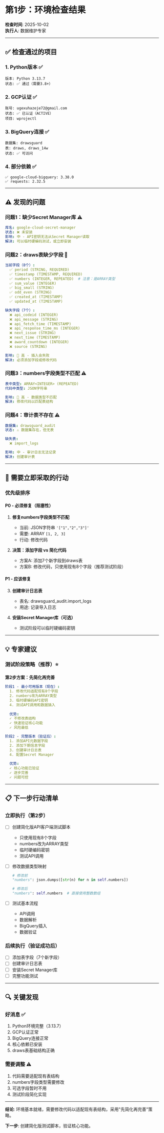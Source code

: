 # 第1步：环境检查结果

**检查时间**: 2025-10-02  
**执行人**: 数据维护专家

---

## ✅ 检查通过的项目

### 1. Python版本 ✅
```
版本: Python 3.13.7
状态: ✅ 通过（需要3.8+）
```

### 2. GCP认证 ✅
```
账号: ugexuhazeje72@gmail.com
状态: ✅ 已认证（ACTIVE）
项目: wprojectl
```

### 3. BigQuery连接 ✅
```
数据集: drawsguard
表: draws, draws_14w
状态: ✅ 可访问
```

### 4. 部分依赖 ✅
```
✅ google-cloud-bigquery: 3.38.0
✅ requests: 2.32.5
```

---

## ⚠️ 发现的问题

### 问题1：缺少Secret Manager库 ⚠️
```yaml
库名: google-cloud-secret-manager
状态: ❌ 未安装
影响: 中 - API密钥无法从Secret Manager读取
解决: 可以临时硬编码测试，或立即安装
```

### 问题2：draws表缺少字段 🔴
```yaml
当前字段（8个）:
  ✅ period (STRING, REQUIRED)
  ✅ timestamp (TIMESTAMP, REQUIRED)
  ✅ numbers (INTEGER, REPEATED)  # 注意：是ARRAY类型
  ✅ sum_value (INTEGER)
  ✅ big_small (STRING)
  ✅ odd_even (STRING)
  ✅ created_at (TIMESTAMP)
  ✅ updated_at (TIMESTAMP)

缺失字段（7个）:
  ❌ api_codeid (INTEGER)
  ❌ api_message (STRING)
  ❌ api_fetch_time (TIMESTAMP)
  ❌ api_response_time_ms (INTEGER)
  ❌ next_issue (STRING)
  ❌ next_time (TIMESTAMP)
  ❌ award_countdown (INTEGER)
  ❌ source (STRING)

影响: 🔴 高 - 插入会失败
解决: 必须添加字段或修改代码
```

### 问题3：numbers字段类型不匹配 ⚠️
```yaml
表中类型: ARRAY<INTEGER> (REPEATED)
代码中类型: JSON字符串

影响: 🔴 高 - 数据类型不匹配
解决: 修改代码以匹配表结构
```

### 问题4：审计表不存在 ⚠️
```yaml
数据集: drawsguard_audit
状态: ⚠️ 数据集存在，但无表

缺失表:
  ❌ import_logs

影响: 中 - 审计日志无法记录
解决: 创建审计表
```

---

## 🎯 需要立即采取的行动

### 优先级排序

#### P0 - 必须修复（阻塞性）
1. **修复numbers字段类型不匹配**
   - 当前: JSON字符串 `'["1","2","3"]'`
   - 需要: ARRAY<INTEGER> `[1, 2, 3]`
   - 行动: 修改代码

2. **决策：添加字段 vs 简化代码**
   - 方案A: 添加7个新字段到draws表
   - 方案B: 修改代码，只使用现有8个字段（推荐测试阶段）

#### P1 - 应该修复
3. **创建审计日志表**
   - 表名: drawsguard_audit.import_logs
   - 用途: 记录导入日志

4. **安装Secret Manager库（可选）**
   - 测试阶段可以临时硬编码密钥

---

## 💡 专家建议

### 测试阶段策略（推荐）⭐

**第2步方案：先简化再完善**

```yaml
阶段1 - 最小可用版本（现在）:
  1. 修改代码适配现有8个字段
  2. numbers改为ARRAY类型
  3. 临时硬编码API密钥
  4. 测试API调用和数据插入
  
  优势:
  ✓ 不修改表结构
  ✓ 快速验证核心功能
  ✓ 风险最低

阶段2 - 完整版本（验证后）:
  1. 添加API元数据字段
  2. 添加下期信息字段
  3. 创建审计日志表
  4. 配置Secret Manager
  
  优势:
  ✓ 核心功能已验证
  ✓ 逐步完善
  ✓ 问题可控
```

---

## 📋 下一步行动清单

### 立即执行（第2步）

- [ ] 创建简化版API客户端测试脚本
  - 只使用现有8个字段
  - numbers改为ARRAY类型
  - 临时硬编码密钥
  - 测试API调用

- [ ] 修改数据类型映射
  ```python
  # 修改前
  "numbers": json.dumps([str(n) for n in self.numbers])
  
  # 修改后
  "numbers": self.numbers  # 直接使用整数数组
  ```

- [ ] 测试基本流程
  - API调用
  - 数据解析
  - BigQuery插入
  - 数据验证

### 后续执行（验证成功后）

- [ ] 添加表字段（7个新字段）
- [ ] 创建审计日志表
- [ ] 安装Secret Manager库
- [ ] 完整功能测试

---

## 🔍 关键发现

### 好消息 ✅
1. Python环境完整（3.13.7）
2. GCP认证正常
3. BigQuery连接正常
4. 核心依赖已安装
5. draws表基础结构正确

### 需要调整 ⚠️
1. 代码需要适配现有表结构
2. numbers字段类型需要修改
3. 可选字段暂时不用
4. 测试阶段简化实现

---

**结论**: 环境基本就绪，需要修改代码以适配现有表结构，采用"先简化再完善"策略。

**下一步**: 创建简化版测试脚本，验证核心功能。

